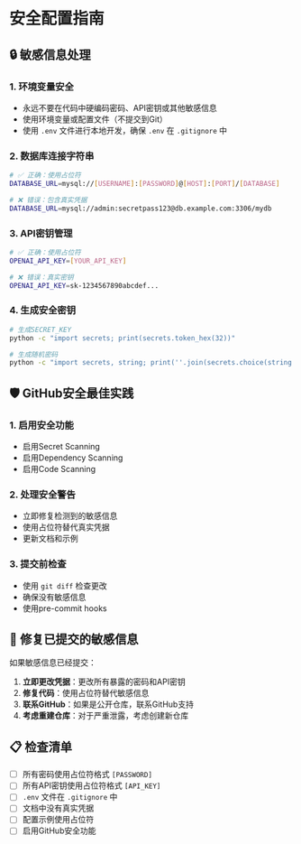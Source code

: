 # 安全配置指南

## 🔒 敏感信息处理

### 1. 环境变量安全
- 永远不要在代码中硬编码密码、API密钥或其他敏感信息
- 使用环境变量或配置文件（不提交到Git）
- 使用 `.env` 文件进行本地开发，确保 `.env` 在 `.gitignore` 中

### 2. 数据库连接字符串
```bash
# ✅ 正确：使用占位符
DATABASE_URL=mysql://[USERNAME]:[PASSWORD]@[HOST]:[PORT]/[DATABASE]

# ❌ 错误：包含真实凭据
DATABASE_URL=mysql://admin:secretpass123@db.example.com:3306/mydb
```

### 3. API密钥管理
```bash
# ✅ 正确：使用占位符
OPENAI_API_KEY=[YOUR_API_KEY]

# ❌ 错误：真实密钥
OPENAI_API_KEY=sk-1234567890abcdef...
```

### 4. 生成安全密钥
```bash
# 生成SECRET_KEY
python -c "import secrets; print(secrets.token_hex(32))"

# 生成随机密码
python -c "import secrets, string; print(''.join(secrets.choice(string.ascii_letters + string.digits) for _ in range(16)))"
```

## 🛡️ GitHub安全最佳实践

### 1. 启用安全功能
- 启用Secret Scanning
- 启用Dependency Scanning
- 启用Code Scanning

### 2. 处理安全警告
- 立即修复检测到的敏感信息
- 使用占位符替代真实凭据
- 更新文档和示例

### 3. 提交前检查
- 使用 `git diff` 检查更改
- 确保没有敏感信息
- 使用pre-commit hooks

## 🔧 修复已提交的敏感信息

如果敏感信息已经提交：

1. **立即更改凭据**：更改所有暴露的密码和API密钥
2. **修复代码**：使用占位符替代敏感信息
3. **联系GitHub**：如果是公开仓库，联系GitHub支持
4. **考虑重建仓库**：对于严重泄露，考虑创建新仓库

## 📋 检查清单

- [ ] 所有密码使用占位符格式 `[PASSWORD]`
- [ ] 所有API密钥使用占位符格式 `[API_KEY]`
- [ ] `.env` 文件在 `.gitignore` 中
- [ ] 文档中没有真实凭据
- [ ] 配置示例使用占位符
- [ ] 启用GitHub安全功能
